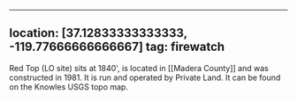 
---
location: [37.12833333333333, -119.77666666666667]
tag: firewatch
---

Red Top (LO site) sits at 1840', is located in [[Madera County]] and was constructed in 1981. It is run and operated by Private Land. It can be found on the Knowles USGS topo map.
